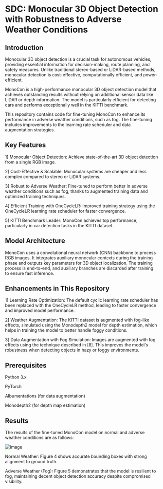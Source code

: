 # SDC: Monocular 3D Object Detection with Robustness to Adverse Weather Conditions
## Introduction
Monocular 3D object detection is a crucial task for autonomous vehicles, providing essential information for decision-making, route planning, and safety measures. Unlike traditional stereo-based or LiDAR-based methods, monocular detection is cost-effective, computationally efficient, and power-efficient.

MonoCon is a high-performance monocular 3D object detection model that achieves outstanding results without relying on additional sensor data like LiDAR or depth information. The model is particularly efficient for detecting cars and performs exceptionally well in the KITTI benchmark.

This repository contains code for fine-tuning MonoCon to enhance its performance in adverse weather conditions, such as fog. The fine-tuning includes improvements to the learning rate scheduler and data augmentation strategies.

## Key Features
1] Monocular Object Detection: Achieve state-of-the-art 3D object detection from a single RGB image.

2] Cost-Effective & Scalable: Monocular systems are cheaper and less complex compared to stereo or LiDAR systems.

3] Robust to Adverse Weather: Fine-tuned to perform better in adverse weather conditions such as fog, thanks to augmented training data and optimized training techniques.

4] Efficient Training with OneCycleLR: Improved training strategy using the OneCycleLR learning rate scheduler for faster convergence.

5] KITTI Benchmark Leader: MonoCon achieves top performance, particularly in car detection tasks in the KITTI dataset.

## Model Architecture
MonoCon uses a convolutional neural network (CNN) backbone to process RGB images. It integrates auxiliary monocular contexts during the training phase and outputs key parameters for 3D object localization. The training process is end-to-end, and auxiliary branches are discarded after training to ensure fast inference.

## Enhancements in This Repository
1] Learning Rate Optimization: The default cyclic learning rate scheduler has been replaced with the OneCycleLR method, leading to faster convergence and improved model performance.

2] Weather Augmentation: The KITTI dataset is augmented with fog-like effects, simulated using the Monodepth2 model for depth estimation, which helps in training the model to better handle foggy conditions.

3] Data Augmentation with Fog Simulation: Images are augmented with fog effects using the technique described in [8]. This improves the model's robustness when detecting objects in hazy or foggy environments.

## Prerequisites
Python 3.x

PyTorch

Albumentations (for data augmentation)

Monodepth2 (for depth map estimation)

## Results
The results of the fine-tuned MonoCon model on normal and adverse weather conditions are as follows:

![image](https://github.com/user-attachments/assets/d734e9f2-1687-469b-a6e5-93b4fb4ac288)

Normal Weather: Figure 4 shows accurate bounding boxes with strong alignment to ground truth.

Adverse Weather (Fog): Figure 5 demonstrates that the model is resilient to fog, maintaining decent object detection accuracy despite compromised visibility.


